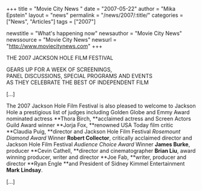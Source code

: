 +++
title = "Movie City News "
date = "2007-05-22"
author = "Mika Epstein"
layout = "news"
permalink = "/news/2007/:title/"
categories = ["News", "Articles"]
tags = ["2007"]

newstitle = "What's happening now"
newsauthor = "Movie City News"
newssource = "Movie City News"
newsurl = "http://www.moviecitynews.com"
+++

THE 2007 JACKSON HOLE FILM FESTIVAL

  
GEARS UP FOR A WEEK OF SCREENINGS,  
PANEL DISCUSSIONS, SPECIAL PROGRAMS AND EVENTS  
AS THEY CELEBRATE THE BEST OF INDEPENDENT FILM

[...]

The 2007 Jackson Hole Film Festival is also pleased to welcome to Jackson Hole a prestigious list of judges including Golden Globe and Emmy Award nominated actress **Thora Birch, **acclaimed actress and Screen Actors Guild Award winner **Jorja Fox, **renowned USA Today film critic **Claudia Puig, **director and Jackson Hole Film Festival *Rosemount Diamond Award* Winner **Robert Collector**, critically acclaimed director and Jackson Hole Film Festival *Audience Choice Award* Winner **James Burke**, producer **Cevin Cathell, **director and cinematographer **Brian Liu**, award winning producer, writer and director **Joe Fab, **writer, producer and director **Ryan Engle **and President of Sidney Kimmel Entertainment **Mark Lindsay**.

[...]